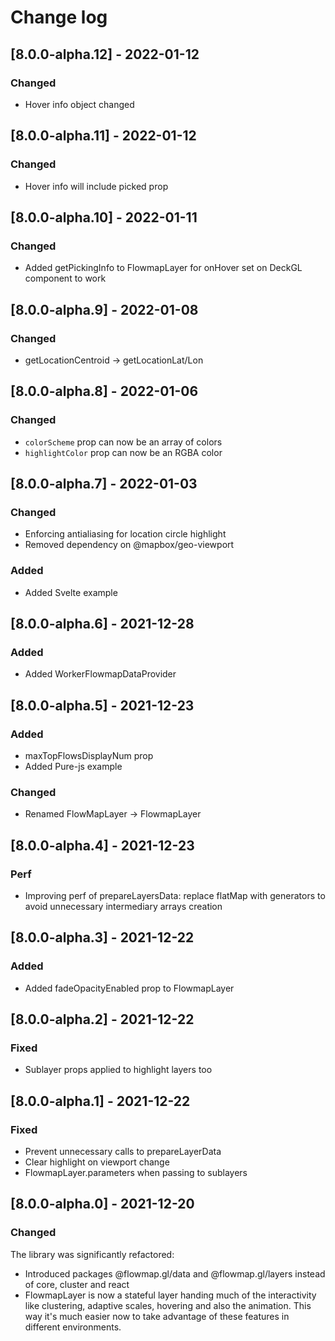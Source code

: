 # Change log

## [8.0.0-alpha.12] - 2022-01-12
### Changed
- Hover info object changed

## [8.0.0-alpha.11] - 2022-01-12
### Changed
- Hover info will include picked prop

## [8.0.0-alpha.10] - 2022-01-11
### Changed
- Added getPickingInfo to FlowmapLayer for onHover set on DeckGL component to work

## [8.0.0-alpha.9] - 2022-01-08
### Changed
- getLocationCentroid -> getLocationLat/Lon

## [8.0.0-alpha.8] - 2022-01-06
### Changed
- `colorScheme` prop can now be an array of colors
- `highlightColor` prop can now be an RGBA color

## [8.0.0-alpha.7] - 2022-01-03
### Changed
- Enforcing antialiasing for location circle highlight
- Removed dependency on @mapbox/geo-viewport

### Added
- Added Svelte example

## [8.0.0-alpha.6] - 2021-12-28
### Added
- Added WorkerFlowmapDataProvider

## [8.0.0-alpha.5] - 2021-12-23
### Added
- maxTopFlowsDisplayNum prop
- Added Pure-js example

### Changed
- Renamed FlowMapLayer -> FlowmapLayer 

## [8.0.0-alpha.4] - 2021-12-23
### Perf
- Improving perf of prepareLayersData: replace flatMap with generators to avoid unnecessary intermediary arrays creation

## [8.0.0-alpha.3] - 2021-12-22
### Added
- Added fadeOpacityEnabled prop to FlowmapLayer


## [8.0.0-alpha.2] - 2021-12-22
### Fixed
- Sublayer props applied to highlight layers too


## [8.0.0-alpha.1] - 2021-12-22
### Fixed
- Prevent unnecessary calls to prepareLayerData
- Clear highlight on viewport change
- FlowmapLayer.parameters when passing to sublayers


## [8.0.0-alpha.0] - 2021-12-20
### Changed
The library was significantly refactored:
- Introduced packages @flowmap.gl/data and @flowmap.gl/layers instead of core, cluster and react
- FlowmapLayer is now a stateful layer handing much of the interactivity like clustering, adaptive scales, hovering and also the animation. This way it's much easier now to take advantage of these features in different environments.   
